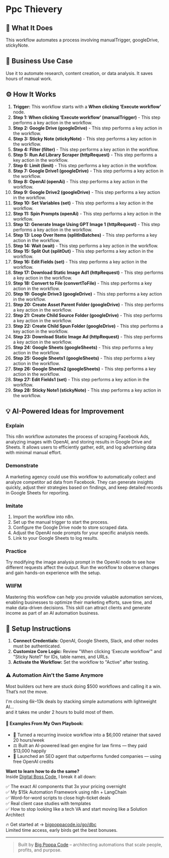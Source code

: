 # Ppc Thievery

## 🚀 What It Does
This workflow automates a process involving manualTrigger, googleDrive, stickyNote.

## 💼 Business Use Case
Use it to automate research, content creation, or data analysis. It saves hours of manual work.

## ⚙️ How It Works
1.  **Trigger:** This workflow starts with a **When clicking ‘Execute workflow’** node.
2. **Step 1: When clicking ‘Execute workflow’ (manualTrigger)** - This step performs a key action in the workflow.
3. **Step 2: Google Drive (googleDrive)** - This step performs a key action in the workflow.
4. **Step 3: Sticky Note (stickyNote)** - This step performs a key action in the workflow.
5. **Step 4: Filter (filter)** - This step performs a key action in the workflow.
6. **Step 5: Run Ad Library Scraper (httpRequest)** - This step performs a key action in the workflow.
7. **Step 6: Limit (limit)** - This step performs a key action in the workflow.
8. **Step 7: Google Drive1 (googleDrive)** - This step performs a key action in the workflow.
9. **Step 8: OpenAI (openAi)** - This step performs a key action in the workflow.
10. **Step 9: Google Drive2 (googleDrive)** - This step performs a key action in the workflow.
11. **Step 10: Set Variables (set)** - This step performs a key action in the workflow.
12. **Step 11: Spin Prompts (openAi)** - This step performs a key action in the workflow.
13. **Step 12: Generate Image Using GPT Image 1 (httpRequest)** - This step performs a key action in the workflow.
14. **Step 13: Loop Over Items (splitInBatches)** - This step performs a key action in the workflow.
15. **Step 14: Wait (wait)** - This step performs a key action in the workflow.
16. **Step 15: Split Out (splitOut)** - This step performs a key action in the workflow.
17. **Step 16: Edit Fields (set)** - This step performs a key action in the workflow.
18. **Step 17: Download Static Image Ad1 (httpRequest)** - This step performs a key action in the workflow.
19. **Step 18: Convert to File (convertToFile)** - This step performs a key action in the workflow.
20. **Step 19: Google Drive3 (googleDrive)** - This step performs a key action in the workflow.
21. **Step 20: Create Asset Parent Folder (googleDrive)** - This step performs a key action in the workflow.
22. **Step 21: Create Child Source Folder (googleDrive)** - This step performs a key action in the workflow.
23. **Step 22: Create Child Spun Folder (googleDrive)** - This step performs a key action in the workflow.
24. **Step 23: Download Static Image Ad (httpRequest)** - This step performs a key action in the workflow.
25. **Step 24: Google Sheets (googleSheets)** - This step performs a key action in the workflow.
26. **Step 25: Google Sheets1 (googleSheets)** - This step performs a key action in the workflow.
27. **Step 26: Google Sheets2 (googleSheets)** - This step performs a key action in the workflow.
28. **Step 27: Edit Fields1 (set)** - This step performs a key action in the workflow.
29. **Step 28: Sticky Note1 (stickyNote)** - This step performs a key action in the workflow.

## 💡 AI-Powered Ideas for Improvement
### Explain
This n8n workflow automates the process of scraping Facebook Ads, analyzing images with OpenAI, and storing results in Google Drive and Sheets. It allows users to efficiently gather, edit, and log advertising data with minimal manual effort.

### Demonstrate
A marketing agency could use this workflow to automatically collect and analyze competitor ad data from Facebook. They can generate insights quickly, adjust their strategies based on findings, and keep detailed records in Google Sheets for reporting.

### Imitate
1. Import the workflow into n8n.
2. Set up the manual trigger to start the process.
3. Configure the Google Drive node to store scraped data.
4. Adjust the OpenAI node prompts for your specific analysis needs.
5. Link to your Google Sheets to log results.

### Practice
Try modifying the image analysis prompt in the OpenAI node to see how different requests affect the output. Run the workflow to observe changes and gain hands-on experience with the setup.

### WIIFM
Mastering this workflow can help you provide valuable automation services, enabling businesses to optimize their marketing efforts, save time, and make data-driven decisions. This skill can attract clients and generate income as part of an AI automation business.

## 🔧 Setup Instructions
1. **Connect Credentials:** OpenAI, Google Sheets, Slack, and other nodes must be authenticated.
2. **Customize Core Logic:** Review "When clicking ‘Execute workflow’" and "Sticky Note1" for IDs, table names, and URLs.
3. **Activate the Workflow:** Set the workflow to "Active" after testing.

### ⚠️ Automation Ain’t the Same Anymore

Most builders out here are stuck doing $500 workflows and calling it a win.  
That’s not the move.  

I'm closing $6k–$13k deals by stacking simple automations with lightweight AI...  
and it takes me under 2 hours to build most of them.

#### 🧠 Examples From My Own Playbook:
- 🔁 Turned a recurring invoice workflow into a $6,000 retainer that saved 20 hours/week  
- ⚖️ Built an AI-powered lead gen engine for law firms — they paid $13,000 happily  
- 🚀 Launched an SEO agent that outperforms funded companies — using free OpenAI credits  

**Want to learn how to do the same?**  
Inside [Digital Boss Code](https://bigpoppacode.io/go/dbc), I break it all down:

✅ The exact AI components that 3x your pricing overnight  
✅ My $15k Automation Framework using n8n + LangChain  
✅ Word-for-word scripts to close high-ticket deals  
✅ Real client case studies with templates  
✅ How to stop looking like a tech VA and start moving like a Solution Architect  

🔥 Get started at → [bigpoppacode.io/go/dbc](https://bigpoppacode.io/go/dbc)  
Limited time access, early birds get the best bonuses.

---
> Built by [Big Poppa Code](https://bigpoppacode.io) – architecting automations that scale people, profits, and purpose.
